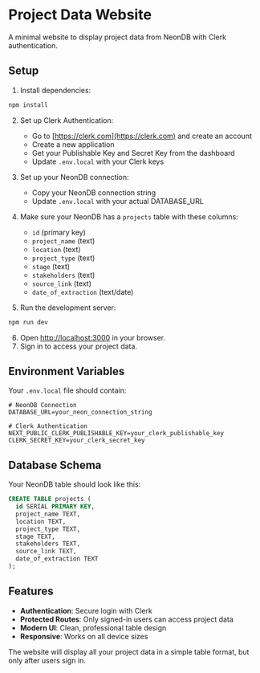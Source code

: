 # Project Data Website

A minimal website to display project data from NeonDB with Clerk authentication.

## Setup

1. Install dependencies:
```bash
npm install
```

2. Set up Clerk Authentication:
   - Go to [https://clerk.com](https://clerk.com) and create an account
   - Create a new application
   - Get your Publishable Key and Secret Key from the dashboard
   - Update `.env.local` with your Clerk keys

3. Set up your NeonDB connection:
   - Copy your NeonDB connection string
   - Update `.env.local` with your actual DATABASE_URL

4. Make sure your NeonDB has a `projects` table with these columns:
   - `id` (primary key)
   - `project_name` (text)
   - `location` (text) 
   - `project_type` (text)
   - `stage` (text)
   - `stakeholders` (text)
   - `source_link` (text)
   - `date_of_extraction` (text/date)

5. Run the development server:
```bash
npm run dev
```

6. Open [http://localhost:3000](http://localhost:3000) in your browser.
7. Sign in to access your project data.

## Environment Variables

Your `.env.local` file should contain:
```env
# NeonDB Connection
DATABASE_URL=your_neon_connection_string

# Clerk Authentication
NEXT_PUBLIC_CLERK_PUBLISHABLE_KEY=your_clerk_publishable_key
CLERK_SECRET_KEY=your_clerk_secret_key
```

## Database Schema

Your NeonDB table should look like this:

```sql
CREATE TABLE projects (
  id SERIAL PRIMARY KEY,
  project_name TEXT,
  location TEXT,
  project_type TEXT,
  stage TEXT,
  stakeholders TEXT,
  source_link TEXT,
  date_of_extraction TEXT
);
```

## Features

- **Authentication**: Secure login with Clerk
- **Protected Routes**: Only signed-in users can access project data
- **Modern UI**: Clean, professional table design
- **Responsive**: Works on all device sizes

The website will display all your project data in a simple table format, but only after users sign in.